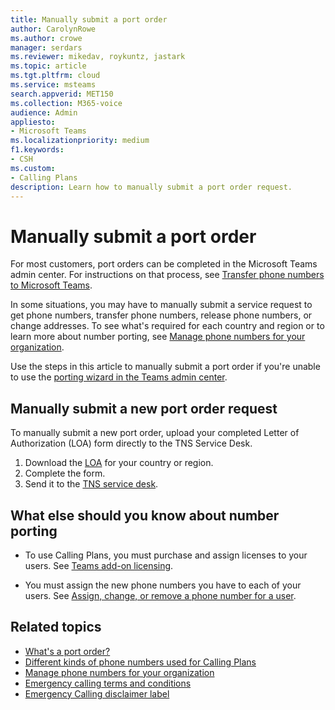 ```yaml
---
title: Manually submit a port order
author: CarolynRowe
ms.author: crowe
manager: serdars
ms.reviewer: mikedav, roykuntz, jastark
ms.topic: article
ms.tgt.pltfrm: cloud
ms.service: msteams
search.appverid: MET150
ms.collection: M365-voice
audience: Admin
appliesto:
- Microsoft Teams
ms.localizationpriority: medium
f1.keywords:
- CSH
ms.custom:
- Calling Plans
description: Learn how to manually submit a port order request.
---
```


# Manually submit a port order

For most customers, port orders can be completed in the Microsoft Teams admin center. For instructions on that process, see [Transfer phone numbers to Microsoft Teams](transfer-phone-numbers-to-teams.md).

In some situations, you may have to manually submit a service request to get phone numbers, transfer phone numbers, release phone numbers, or change addresses. To see what's required for each country and region or to learn more about number porting, see [Manage phone numbers for your organization](../manage-phone-numbers-for-your-organization/manage-phone-numbers-for-your-organization.md).

Use the steps in this article to manually submit a port order if you're unable to use the [porting wizard in the Teams admin center](transfer-phone-numbers-to-teams.md).

## Manually submit a new port order request

To manually submit a new port order, upload your completed Letter of Authorization (LOA) form directly to the TNS Service Desk.

1. Download the [LOA](../manage-phone-numbers-for-your-organization/manage-phone-numbers-for-your-organization.md) for your country or region.
2. Complete the form.
4. Send it to the [TNS service desk](../manage-phone-numbers-for-your-organization/contact-tns-service-desk.md).

## What else should you know about number porting

- To use Calling Plans, you must purchase and assign licenses to your users. See [Teams add-on licensing](../teams-add-on-licensing/microsoft-teams-add-on-licensing.md).

- You must assign the new phone numbers you have to each of your users. See [Assign, change, or remove a phone number for a user](../assign-change-or-remove-a-phone-number-for-a-user.md).

## Related topics

- [What's a port order?](port-order-overview.md)
- [Different kinds of phone numbers used for Calling Plans](../different-kinds-of-phone-numbers-used-for-calling-plans.md)
- [Manage phone numbers for your organization](../manage-phone-numbers-for-your-organization/manage-phone-numbers-for-your-organization.md)
- [Emergency calling terms and conditions](../emergency-calling-terms-and-conditions.md)
- [Emergency Calling disclaimer label](https://github.com/MicrosoftDocs/OfficeDocs-SkypeForBusiness/blob/live/Teams/downloads/emergency-calling/emergency-calling-label-(en-us)-(v.1.0).zip?raw=true)
